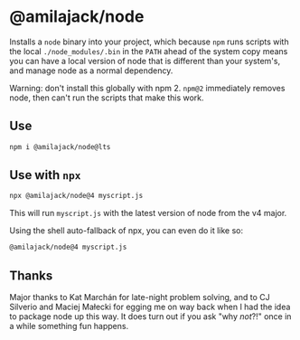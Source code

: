 @amilajack/node
==============

Installs a `node` binary into your project, which because `npm` runs scripts with the local `./node_modules/.bin` in the `PATH` ahead of the system copy means you can have a local version of node that is different than your system's, and manage node as a normal dependency.

Warning: don't install this globally with npm 2. `npm@2` immediately removes node, then can't run the scripts that make this work.

Use
---

```bash
npm i @amilajack/node@lts
```

Use with `npx`
--------------

```bash
npx @amilajack/node@4 myscript.js
```

This will run `myscript.js` with the latest version of node from the v4 major.

Using the shell auto-fallback of npx, you can even do it like so:


```bash
@amilajack/node@4 myscript.js
```

Thanks
------

Major thanks to Kat Marchán for late-night problem solving, and to CJ Silverio and Maciej Małecki for egging me on way back when I had the idea to package node up this way. It does turn out if you ask "why _not_?!" once in a while something fun happens.